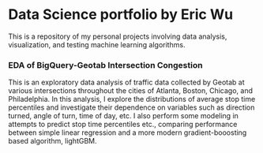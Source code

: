 # Data Science portfolio by Eric Wu

This is a repository of my personal projects involving data analysis, visualization, and testing machine learning algorithms.

### EDA of BigQuery-Geotab Intersection Congestion
This is an exploratory data analysis of traffic data collected by Geotab at various intersections throughout the cities of Atlanta, Boston, Chicago, and Philadelphia.  In this analysis, I explore the distributions of average stop time percentiles and investigate their dependence on variables such as direction turned, angle of turn, time of day, etc.  I also perform some modeling in attempts to predict stop time percentiles etc., comparing performance between simple linear regression and a more modern gradient-booosting based algorithm, lightGBM.
